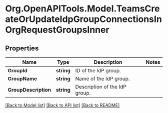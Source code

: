 # Org.OpenAPITools.Model.TeamsCreateOrUpdateIdpGroupConnectionsInOrgRequestGroupsInner

## Properties

Name | Type | Description | Notes
------------ | ------------- | ------------- | -------------
**GroupId** | **string** | ID of the IdP group. | 
**GroupName** | **string** | Name of the IdP group. | 
**GroupDescription** | **string** | Description of the IdP group. | 

[[Back to Model list]](../README.md#documentation-for-models) [[Back to API list]](../README.md#documentation-for-api-endpoints) [[Back to README]](../README.md)

